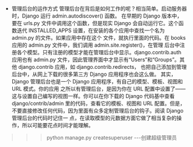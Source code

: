 - 管理后台的运作方式
    管理后台在背后是如何工作的呢？相当简单。启动服务器时，Django 运行 admin.autodiscover() 函数。
    在早期的 Django 版本中，要在 urls.py 文件中调用这个函数，但是现实 Django 会自动运行它。这个函
    数迭代 INSTALLED_APPS 设置，在安装的各个应用中查找一个名为 admin.py 的文件。如果应用中存在这个
    文件，就执行里面的代码。在 books 应用的 admin.py 文件中，我们调用 admin.site.register()，在管理
    后台中注册各个模型。只有注册的模型才能在管理后台中显示。django.contrib.auth 应用也有 admin.py
    文件，因此管理界面中才显示有“Users”和“Groups”。其他 django.contrib 应用，如 django.contrib.redirects，
    也把自己添加到管理后台中，从网上下载的很多第三方 Django 应用程序也会这么做。
    其实，Django 管理后台也是一个 Django 应用程序，有自己的模型、模板、视图和 URL 模式。你的应用
    之所以有管理后台，是因为你在 URL 配置中设置了——这与设置自己编写的视图一样。你可以在你下载的 
    Django 代码基中查看 django/contrib/admin 里的代码，查看它的模板、视图和 URL 配置。但是，
    不要直接修改任何代码，因为里面有众多定制管理后台的钩子。阅读 Django 管理后台的代码时记住一
    点，在读取模型的元数据方面它做了相当复杂的操作，所以可能要花点时间才能理解。
>>>python manage.py createsuperuser ---创建超级管理员